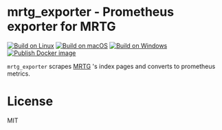 # mrtg_exporter - Prometheus exporter for MRTG

[![Build on Linux](https://github.com/link-u/mrtg_exporter/workflows/Build%20on%20Linux/badge.svg)](https://github.com/link-u/mrtg_exporter/actions?query=workflow%3A%22Build+on+Linux%22)
[![Build on macOS](https://github.com/link-u/mrtg_exporter/workflows/Build%20on%20macOS/badge.svg)](https://github.com/link-u/mrtg_exporter/actions?query=workflow%3A%22Build+on+macOS%22)
[![Build on Windows](https://github.com/link-u/mrtg_exporter/workflows/Build%20on%20Windows/badge.svg)](https://github.com/link-u/mrtg_exporter/actions?query=workflow%3A%22Build+on+Windows%22)  
[![Publish Docker image](https://github.com/link-u/mrtg_exporter/workflows/Publish%20Docker%20image/badge.svg)](https://github.com/link-u/mrtg_exporter/actions?query=workflow%3A%22Publish+Docker+image%22)

`mrtg_exporter` scrapes [MRTG](https://oss.oetiker.ch/mrtg/) 's index pages and converts to prometheus metrics.

# License

MIT
